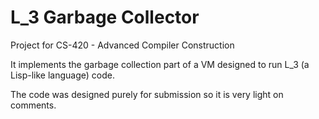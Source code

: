 # L_3 Garbage Collector
Project for CS-420 - Advanced Compiler Construction

It implements the garbage collection part of a VM designed to run L_3 (a Lisp-like language) code.

The code was designed purely for submission so it is very light on comments.

